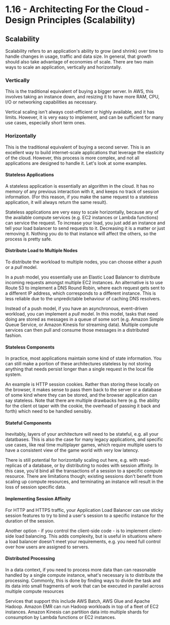 # 1.16 - Architecting For the Cloud - Design Principles (Scalability)

## Scalability

Scalability refers to an application's ability to grow (and shrink) over time to handle changes in usage, traffic and data size. In general, that growth should also take advantage of economies of scale. There are two main ways to scale an application, vertically and horizontally.

### Vertically

This is the traditional equivalent of buying a bigger server. In AWS, this involves taking an instance down, and resizing it to have more RAM, CPU, I/O or networking capabilities as necessary.

Vertical scaling isn't always cost-efficient or highly available, and it has limits. However, it is very easy to implement, and can be sufficient for many use cases, especially short term ones.

### Horizontally

This is the traditional equivalent of buying a second server. This is an excellent way to build internet-scale applications that leverage the elasticity of the cloud. However, this process is more complex, and not all applications are designed to handle it. Let's look at some examples.

#### Stateless Applications

A stateless application is essentially an algorithm in the cloud. It has no memory of any previous interaction with it, and keeps no track of session information. (For this reason, if you make the same request to a stateless application, it will always return the same result).

Stateless applications are very easy to scale horizontally, because any of the available compute services (e.g. EC2 instances or Lambda functions) can service the request. To increase your load, you just add an instance and tell your load balancer to send requests to it. Decreasing it is a matter or just removing it. Nothing you do to that instance will affect the others, so the process is pretty safe.

#### Distribute Load to Multiple Nodes

To distribute the workload to multiple nodes, you can choose either a *push* or a *pull* model.

In a *push* model, you essentially use an Elastic Load Balancer to distribute incoming requests amongst multiple EC2 instances. An alternative is to use Route 53 to implement a DNS Round Robin, where each request gets sent to a different IP address, which corresponds to a different instance. This is less reliable due to the unpredictable behaviour of caching DNS resolvers.

Instead of a push model, if you have an asynchronous, event-driven workload, you can implement a *pull* model. In this model, tasks that need doing are stored as messages in a queue of some sort (e.g. Amazon Simple Queue Service, or Amazon Kinesis for streaming data). Multiple compute services can then pull and consume those messages in a distributed fashion.

#### Stateless Components

In practice, most applications maintain some kind of state information. You can still make a portion of these architectures stateless by not storing anything that needs persist longer than a single request in the local file system.

An example is HTTP session cookies. Rather than storing these locally on the browser, it makes sense to pass them back to the server or a database of some kind where they can be stored, and the browser application can say stateless. Note that there are multiple drawbacks here (e.g. the ability for the client ot taper with the cookie, the overhead of passing it back and forth) which need to be handled sensibly.

#### Stateful Components

Inevitably, layers of your architecture will need to be stateful, e.g. all your datatbases. This is also the case for many legacy applications, and specific use cases, like real time multiplayer games, which require multiple users to have a consistent view of the game world with very low latency.

There is still potential for horizontally scaling out here, e.g. with read-replicas of a database, or by distributing to nodes with session affinity. In this case, you'd bind all the transactions of a session to a specific compute resource. There are limitations though; existing sessions don't benefit from scaling up compute resources, and terminating an instance will result in the loss of session specific data.

#### Implementing Session Affinity

For HTTP and HTTPS traffic, your Application Load Balancer can use sticky session features to try to bind a user's session to a specific instance for the duration of the session.

Another option - if you control the client-side code - is to implement client-side load balancing. This adds complexity, but is useful in situations where a load balancer doesn't meet your requirements, e.g. you need full control over how users are assigned to servers.

#### Distributed Processing

In a data context, if you need to process more data than can reasonable handled by a single compute instance, what's necessary is to distribute the processing. Commonly, this is done by finding ways to divide the task and its data into small fragments of work that can be executed in parallel across multiple compute resources

Services that support this include AWS Batch, AWS Glue and Apache Hadoop. Amazon EMR can run Hadoop workloads in top of a fleet of EC2 instances. Amazon Kinesis can partition data into multiple shards for consumption by Lambda functions or EC2 instances.